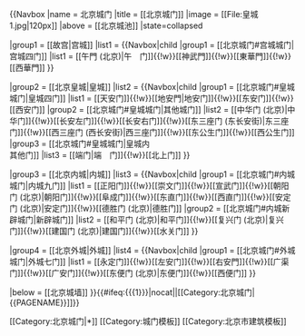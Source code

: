 {{Navbox
|name = 北京城门
|title = [[北京城门]]
|image = [[File:皇城1.jpg|120px]]
|above = [[北京城池]]
|state=collapsed

|group1 = [[故宫|宫城]]
|list1 = 
{{Navbox|child
|group1 = [[北京城门#宫城城门|宫城四门]]
|list1 = [[午門 (北京)|午　门]]{{!w}}[[神武門]]{{!w}}[[東華門]]{{!w}}[[西華門]] 
}}

|group2 = [[北京皇城|皇城]]
|list2 = 
{{Navbox|child
|group1 = [[北京城门#皇城城门|皇城四门]]
|list1 = [[天安门]]{{!w}}[[地安門|地安门]]{{!w}}[[东安门]]{{!w}}[[西安门]] 
|group2 = [[北京城门#皇城城门|其他城门]]
|list2 = [[中华门 (北京)|中华门]]{{!w}}[[长安左门]]{{!w}}[[长安右门]]{{!w}}[[东三座门 (东长安街)|东三座门]]{{!w}}[[西三座门 (西长安街)|西三座门]]{{!w}}[[东公生门]]{{!w}}[[西公生门]]
|group3 = [[北京城门#皇城城门|皇城内<br>其他门]]
|list3 = [[端门|端　门]]{{!w}}[[北上门]]
}}

|group3 = [[北京内城|内城]]
|list3 = 
{{Navbox|child
|group1 = [[北京城门#内城城门|内城九门]]
|list1 = [[正阳门]]{{!w}}[[崇文门]]{{!w}}[[宣武门]]{{!w}}[[朝阳门 (北京)|朝阳门]]{{!w}}[[阜成门]]{{!w}}[[东直门]]{{!w}}[[西直门]]{{!w}}[[安定门 (北京)|安定门]]{{!w}}[[德胜门 (北京)|德胜门]] 
|group2 = [[北京城门#内城新辟城门|新辟城门]]
|list2 = [[和平门 (北京)|和平门]]{{!w}}[[复兴门 (北京)|复兴门]]{{!w}}[[建国门 (北京)|建国门]]{{!w}}[[水关门]] 
}}

|group4 = [[北京外城|外城]]
|list4 = 
{{Navbox|child
|group1 = [[北京城门#外城城门|外城七门]]
|list1 = [[永定门]]{{!w}}[[左安门]]{{!w}}[[右安門]]{{!w}}[[广渠门]]{{!w}}[[广安门]]{{!w}}[[东便门 (北京)|东便门]]{{!w}}[[西便门]]
}}

|below = [[北京城墙]]
}}<includeonly>{{#ifeq:{{{1}}}|nocat||[[Category:北京城门|{{PAGENAME}}]]}}</includeonly><noinclude>

[[Category:北京城门|*]]
[[Category:城门模板]]
[[Category:北京市建筑模板]]
</noinclude>